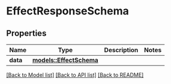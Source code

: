 # EffectResponseSchema

## Properties

Name | Type | Description | Notes
------------ | ------------- | ------------- | -------------
**data** | [**models::EffectSchema**](EffectSchema.md) |  | 

[[Back to Model list]](../README.md#documentation-for-models) [[Back to API list]](../README.md#documentation-for-api-endpoints) [[Back to README]](../README.md)


